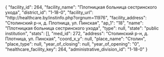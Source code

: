 {
    "facility_id": 264,
    "facility_name": "Плотницкая больница сестринского ухода",
    "district_id": "1-18-0",
    "facility_url": "http:\/\/healthcare.by\/instinfo.php?orgnum=11976",
    "facility_address": "Столинский р-н,  д. Плотница,  ул. Пинская",
    "ap_1": "18",
    "name": "Плотницкая больница сестринского ухода",
    "type": null,
    "state": "public institution",
    "stats": [],
    "med_id": 272,
    "address": "Столинский р-н,  д. Плотница,  ул. Пинская",
    "coord_x_y": null,
    "place_name": "Столин",
    "place_type": null,
    "year_of_closing": null,
    "year_of_opening": "0",
    "healthcare_facility_key": 264,
    "administrative_division_id": "1-18-0"
}